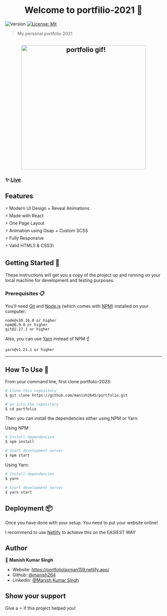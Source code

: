 <h1 align="center">Welcome to portfilio-2021 👋</h1>
<p>
  <img alt="Version" src="https://img.shields.io/badge/version-v1-blue.svg?cacheSeconds=2592000" />
  <a href="#" target="_blank">
    <img alt="License: Mit" src="https://img.shields.io/badge/License-Mit-yellow.svg" />
  </a>
</p>

> My personal portfolio 2021

<h2 align="center">
  <img src="https://media.giphy.com/media/CQ59Qif6fp7QmhepYf/giphy.gif" alt="portfolio gif!" width="400px" />
  <br>
</h2>

### ✨ [Live](https:)

## Features

⚡️ Modern UI Design + Reveal Animations\
⚡️ Made with React\
⚡️ One Page Layout\
⚡️ Animation using Gsap + Custom SCSS\
⚡️ Fully Responsive\
⚡️ Valid HTML5 & CSS3\

## Getting Started 🚀

These instructions will get you a copy of the project up and running on your local machine for development and testing purposes.

### Prerequisites 📋

You'll need [Git](https://git-scm.com) and [Node.js](https://nodejs.org/en/download/) (which comes with [NPM](http://npmjs.com)) installed on your computer.

```
node@v10.16.0 or higher
npm@6.9.0 or higher
git@2.17.1 or higher
```

Also, you can use [Yarn](https://yarnpkg.com/) instead of NPM ☝️

```
yarn@v1.21.1 or higher
```

---

## How To Use 🔧

From your command line, first clone portfolio-2023:

```bash
# Clone this repository
$ git clone https://github.com/manish2645/portfolio.git

# Go into the repository
$ cd portfolio
```

Then you can install the dependencies either using NPM or Yarn:

Using NPM:

```bash
# Install dependencies
$ npm install

# Start development server
$ npm start
```

Using Yarn:

```bash
# Install dependencies
$ yarn

# Start development server
$ yarn start
```

## Deployment 📦

Once you have done with your setup. You need to put your website online!

I recommend to use [Netlify](https://netlify.com) to achieve this on the EASIEST WAY

## Author

👤 **Manish Kumar Singh**

- Website: https://portfoliolaxman159.netlify.app/
- Github: [@manish264](https://github.com/manish2645/my-portfolio-webite)
- LinkedIn: [@Manish Kumar Singh](https://www.linkedin.com/in/manish-kumar-singh-75931721a)

## Show your support

Give a ⭐️ if this project helped you!
